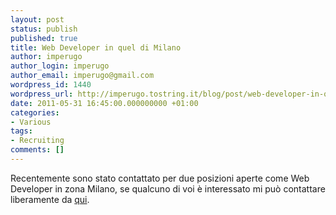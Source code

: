 ```yaml
---
layout: post
status: publish
published: true
title: Web Developer in quel di Milano
author: imperugo
author_login: imperugo
author_email: imperugo@gmail.com
wordpress_id: 1440
wordpress_url: http://imperugo.tostring.it/blog/post/web-developer-in-quel-di-milano/
date: 2011-05-31 16:45:00.000000000 +01:00
categories:
- Various
tags:
- Recruiting
comments: []
---
```

<p>Recentemente sono stato contattato per due posizioni aperte come Web Developer in zona Milano, se qualcuno di voi è interessato mi può contattare liberamente da <a title="Contact Me" href="http://tostring.it/contacts" target="_blank">qui</a>. </p>
